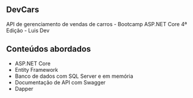 ## DevCars
API de gerenciamento de vendas de carros - Bootcamp ASP.NET Core 4ª Edição - Luis Dev

<h2>Conteúdos abordados</h2>
<ul>
  <li>ASP.NET Core</li>
  <li>Entity Framework</li>
  <li>Banco de dados com SQL Server e em memória</li>
  <li>Documentação de API com Swagger</li>
  <li>Dapper</li>
</ul>
